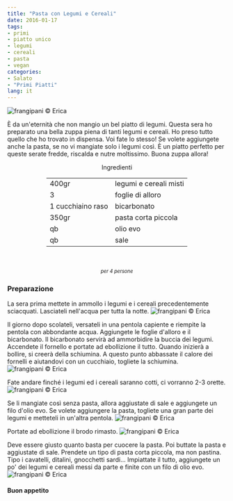 ```yaml
---
title: "Pasta con Legumi e Cereali"
date: 2016-01-17
tags:
- primi
- piatto unico
- legumi
- cereali
- pasta
- vegan
categories:
- Salato
- "Primi Piatti"
lang: it
---
```

![](header.jpg "frangipani © Erica")

È da un'eternità che non mangio un bel piatto di legumi. Questa sera ho preparato una bella zuppa piena di tanti legumi e cereali. Ho preso tutto quello che ho trovato in dispensa. Voi fate lo stesso! Se volete aggiungete anche la pasta, se no vi mangiate solo i legumi così. È un piatto perfetto per queste serate fredde, riscalda e nutre moltissimo. Buona zuppa allora!


<div id="wrapper" style="text-align: center">
  <div id="yourdiv" style="display: inline-block;">
    <div class="ingredients">
      <div class="ingredients-title">Ingredienti</div>
      <table>
        <tbody>
          </tr>
          <tr>
            <td>400gr</td>
            <td>legumi e cereali misti</td>
          </tr>
          <tr>
            <td>3</td>
            <td>foglie di alloro</td>
          </tr>
          <tr>
            <td>1 cucchiaino raso</td>
            <td>bicarbonato</td>
          </tr>
          <tr>
            <td>350gr</td>
            <td>pasta corta piccola</td>
          </tr>
          <tr>
            <td>qb</td>
            <td>olio evo</td>
          </tr>
          <tr>
            <td>qb</td>
            <td>sale</td>
          </tr>
        </tbody>
      </table>
      <br></br>
      <i class="pull-right" style="font-size: 80%;">per 4 persone</i>
    </div>
  </div>
</div>


<h3>
  <font color="grey">
    <i class="fa fa-cogs"></i>
  </font> Preparazione
</h3>

La sera prima mettete in ammollo i legumi e i cereali precedentemente sciacquati. Lasciateli nell'acqua per tutta la notte.
![](legumi.jpg "frangipani © Erica")

Il giorno dopo scolateli, versateli in una pentola capiente e riempite la pentola con abbondante acqua. Aggiungete le foglie d'alloro e il bicarbonato. Il bicarbonato servirà ad ammorbidire la buccia dei legumi. Accendete il fornello e portate ad ebollizione il tutto. Quando inizierà a bollire, si creerà della schiumina. A questo punto abbassate il calore dei fornelli e aiutandovi con un cucchiaio, togliete la schiumina.
![](schiuma.jpg "frangipani © Erica")

Fate andare finché i legumi ed i cereali saranno cotti, ci vorranno 2-3 orette.
![](cotti.jpg "frangipani © Erica")

Se li mangiate così senza pasta, allora aggiustate di sale e aggiungete un filo d'olio evo. Se volete aggiungere la pasta, togliete una gran parte dei legumi e metteteli in un'altra pentola.
![](zuppa.jpg "frangipani © Erica")

Portate ad ebollizione il brodo rimasto.
![](acqua.jpg "frangipani © Erica")

Deve essere giusto quanto basta per cuocere la pasta. Poi buttate la pasta e aggiustate di sale. Prendete un tipo di pasta corta piccola, ma non pastina. Tipo i cavatelli, ditalini, gnocchetti sardi... Impiattate il tutto, aggiungete un po' dei legumi e cereali messi da parte e finite con un filo di olio evo.
![](risultato.jpg "frangipani © Erica")


<h4>Buon appetito
  <font color="red">
    <i class="fa fa-smile-o"></i>
  </font>
</h4>
